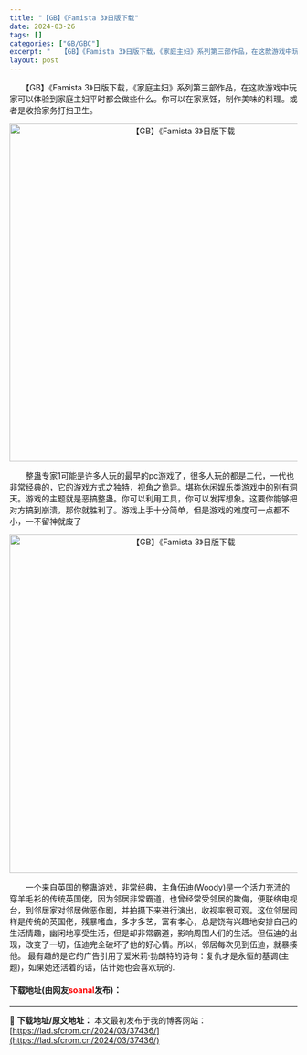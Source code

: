 ```yaml
---
title: "【GB】《Famista 3》日版下载"
date: 2024-03-26
tags: []
categories: ["GB/GBC"]
excerpt: "　　【GB】《Famista 3》日版下载，《家庭主妇》系列第三部作品，在这款游戏中玩家可以体验到家庭主妇平时都会做些什么。你可以在家烹饪，制作美味的料理。或者是收拾家务打扫卫生。 　　整蛊专家1可能是许多人玩的最早的pc游戏了，很多人玩的都是二代，一代也非常经典的，它的游戏方式之独特，视角之诡异。&hellip;"
layout: post
---
```


 <p>　　【GB】《Famista 3》日版下载，《家庭主妇》系列第三部作品，在这款游戏中玩家可以体验到家庭主妇平时都会做些什么。你可以在家烹饪，制作美味的料理。或者是收拾家务打扫卫生。</p> <p align="center"><img align="" border="0" src="https://lad.sfcrom.cn/wp-content/uploads/2024/03/20240326_66027ff580ef8.png" width="592" alt="【GB】《Famista 3》日版下载" /></p> <p>　　整蛊专家1可能是许多人玩的最早的pc游戏了，很多人玩的都是二代，一代也非常经典的，它的游戏方式之独特，视角之诡异。堪称休闲娱乐类游戏中的别有洞天。游戏的主题就是恶搞整蛊。你可以利用工具，你可以发挥想象。这要你能够把对方搞到崩溃，那你就胜利了。游戏上手十分简单，但是游戏的难度可一点都不小，一不留神就废了</p> <p align="center"><img align="" border="0" src="https://lad.sfcrom.cn/wp-content/uploads/2024/03/20240326_66027ff648b12.png" width="593" alt="【GB】《Famista 3》日版下载" /></p> <p>　　一个来自英国的整蛊游戏，非常经典，主角伍迪(Woody)是一个活力充沛的穿羊毛衫的传统英国佬，因为邻居非常霸道，也曾经常受邻居的欺侮，便联络电视台，到邻居家对邻居做恶作剧，并拍摄下来进行演出，收视率很可观。这位邻居同样是传统的英国佬，残暴嗜血，多才多艺，富有孝心，总是饶有兴趣地安排自己的生活情趣，幽闲地享受生活，但是却非常霸道，影响周围人们的生活。但伍迪的出现，改变了一切，伍迪完全破坏了他的好心情。所以，邻居每次见到伍迪，就暴揍他。 最有趣的是它的广告引用了爱米莉&middot;勃朗特的诗句：复仇才是永恒的基调(主题)，如果她还活着的话，估计她也会喜欢玩的.</p> <p><h4>下载地址(由网友<font color="red">soanal</font>发布)：</h4></p> 

---
📖 **下载地址/原文地址：** 本文最初发布于我的博客网站：[https://lad.sfcrom.cn/2024/03/37436/](https://lad.sfcrom.cn/2024/03/37436/)
